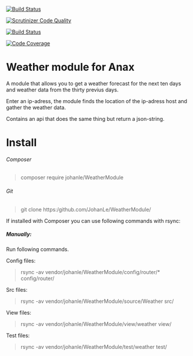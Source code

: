 

[![Build Status](https:/travis-ci.org/JohanLe/WeatherModule.svg?branch=master)](https:/travis-ci.org/JohanLe/WeatherModule)

[![Scrutinizer Code Quality](https://scrutinizer-ci.com/g/JohanLe/WeatherModule/badges/quality-score.png?b=master)](https://scrutinizer-ci.com/g/JohanLe/WeatherModule/?branch=master)

[![Build Status](https://scrutinizer-ci.com/g/JohanLe/WeatherModule/badges/build.png?b=master)](https://scrutinizer-ci.com/g/JohanLe/WeatherModule/build-status/master)

[![Code Coverage](https:/scrutinizer-ci.com/g/JohanLe/WeatherModule/badges/coverage.png?b=master)](https:/scrutinizer-ci.com/g/JohanLe/WeatherModule/?branch=master)




# Weather module for Anax

A module that allows you to get a weather forecast for the next ten days and weather data from the thirty previus days. 

Enter an ip-adress, the module finds the location of the ip-adress host and gather the weather data.

Contains an api that does the same thing but return a json-string.


Install
====

###### Composer

> composer require johanle/WeatherModule

###### Git 

> git clone https:/github.com/JohanLe/WeatherModule/


If installed with Composer you can use following commands with rsync:

##### Manually:
Run following commands.

Config files: 
> rsync -av vendor/johanle/WeatherModule/config/router/* config/router/

Src files:
> rsync -av vendor/johanle/WeatherModule/source/Weather src/

View files:
> rsync -av vendor/johanle/WeatherModule/view/weather view/

Test files: 
> rsync -av vendor/johanle/WeatherModule/test/weather test/



